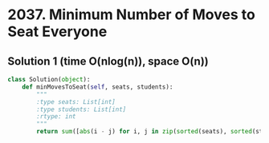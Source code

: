 # 2037. Minimum Number of Moves to Seat Everyone

## Solution 1 (time O(nlog(n)), space O(n))

```python
class Solution(object):
    def minMovesToSeat(self, seats, students):
        """
        :type seats: List[int]
        :type students: List[int]
        :rtype: int
        """
        return sum([abs(i - j) for i, j in zip(sorted(seats), sorted(students))])
```
